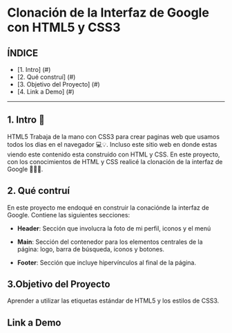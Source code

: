 # Clonación de la Interfaz de Google con HTML5 y CSS3

## **ÍNDICE**

* [1. Intro] (#)
* [2. Qué construí] (#)
* [3. Objetivo del Proyecto] (#)
* [4. Link a Demo] (#)

****

## 1. Intro 🧐

HTML5 Trabaja de la mano con CSS3 para crear paginas web que usamos todos los dias en el navegador 💻💡. Incluso este sitio web en donde estas viendo este contenido esta construido con HTML y CSS. En este proyecto, con los conocimientos de HTML y CSS realicé la clonación de la interfaz de Google 🙌👏🤓.

## 2. Qué contruí

En este proyecto me endoqué en construir la conaciónde la interfaz de Google. Contiene las siguientes secciones:

* **Header**: Sección que involucra la foto de mi perfil, iconos y el menú

* **Main**: Sección del contenedor para los elementos centrales de la página: logo, barra de búsqueda, iconos y botones.

* **Footer**: Sección que incluye hipervínculos al final de la página.

## 3.Objetivo del Proyecto

Aprender a utilizar las etiquetas estándar de HTML5 y los estilos de CSS3.


## Link a Demo

